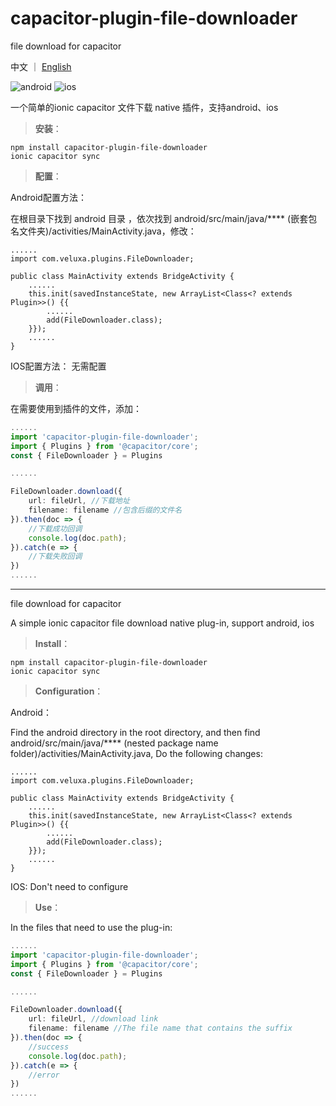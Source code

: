 # capacitor-plugin-file-downloader
file download for capacitor

中文 ｜ [English](#english)

![android](https://img.shields.io/badge/android-pass-green)
![ios](https://img.shields.io/badge/ios-pass-green)

一个简单的ionic capacitor 文件下载 native 插件，支持android、ios

> **安装**：
```
npm install capacitor-plugin-file-downloader
ionic capacitor sync
```

> **配置**：

Android配置方法：

在根目录下找到 android 目录 ，依次找到 android/src/main/java/**** (嵌套包名文件夹)/activities/MainActivity.java，修改：

```
......
import com.veluxa.plugins.FileDownloader;

public class MainActivity extends BridgeActivity {
    ......
    this.init(savedInstanceState, new ArrayList<Class<? extends Plugin>>() {{
        ......
        add(FileDownloader.class);
    }});
    ......
}
```

IOS配置方法：
无需配置

> **调用**：

在需要使用到插件的文件，添加：

```ts
......
import 'capacitor-plugin-file-downloader';
import { Plugins } from '@capacitor/core';
const { FileDownloader } = Plugins

......

FileDownloader.download({
    url: fileUrl, //下载地址
    filename: filename //包含后缀的文件名
}).then(doc => {
    //下载成功回调
    console.log(doc.path);
}).catch(e => {
    //下载失败回调
})
......
```

---

<span id="english">file download for capacitor</span>

A simple ionic capacitor file download native plug-in, support android, ios

> **Install**：
```
npm install capacitor-plugin-file-downloader
ionic capacitor sync
```

> **Configuration**：

Android：

Find the android directory in the root directory, and then find android/src/main/java/**** (nested package name folder)/activities/MainActivity.java, Do the following changes:

```
......
import com.veluxa.plugins.FileDownloader;

public class MainActivity extends BridgeActivity {
    ......
    this.init(savedInstanceState, new ArrayList<Class<? extends Plugin>>() {{
        ......
        add(FileDownloader.class);
    }});
    ......
}
```

IOS: Don't need to configure


> **Use**：

In the files that need to use the plug-in:

```ts
......
import 'capacitor-plugin-file-downloader';
import { Plugins } from '@capacitor/core';
const { FileDownloader } = Plugins

......

FileDownloader.download({
    url: fileUrl, //download link
    filename: filename //The file name that contains the suffix
}).then(doc => {
    //success
    console.log(doc.path);
}).catch(e => {
    //error
})
......
```
